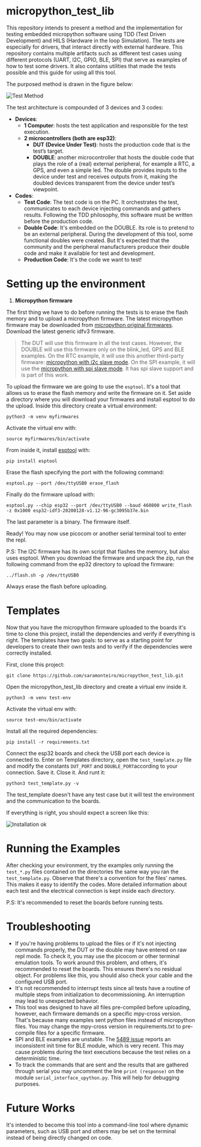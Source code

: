 # micropython_test_lib

This repository intends to present a method and the implementation for testing embedded micropython software using TDD (Test Driven Development) and HILS (Hardware in the loop Simulation). The tests are especially for drivers, that interact directly with external hardware. This repository contains multiple artifacts such as different test cases using different protocols (UART, I2C, GPIO, BLE, SPI) that serve as examples of how to test some drivers. It also contains utilities that made the tests possible and this guide for using all this tool.

The purposed method is drawn in the figure below:

![Test Method](https://github.com/saramonteiro/micropython_test_lib/blob/master/method.png)

The test architecture is compounded of 3 devices and
3 codes: 
* **Devices**:
  * **1 Computer**: hosts the test application and responsible for the test execution.
  * **2 microcontrollers (both are esp32)**: 
    * **DUT (Device Under Test)**: hosts the production code that is the test’s target.
    * **DOUBLE**: another microcontroller that hosts the double code that plays the role of a (real) external peripheral, for example a RTC, a GPS, and even a simple led. The double provides inputs to the device under test and receives outputs from it, making the doubled devices transparent from the device under test’s viewpoint.
* **Codes**:
  *  **Test Code**: The test code is on the PC. It orchestrates the test, communicates to each device injecting commands and gathers results. Following the TDD philosophy, this software must be written before the production code. 
  *  **Double Code**: It's embedded on the DOUBLE. Its role is to pretend to be an external peripheral. During the development of this tool, some functional doubles were created. But It's expected that the community and the peripheral manufacturers produce their double code and make it available for test and development. 
  *  **Production Code**: It's the code we want to test!
  
# Setting up the environment

1. **Micropython firmware**
  
  The first thing we have to do before running the tests is to erase the flash memory and to upload a micropython firmware. The latest micropython firmware may be downloaded from [micropython original firmwares](http://micropython.org/download#esp32). Download the latest generic idfv3 firmware.
> The DUT will use this firmware in all the test cases. However, the DOUBLE will use this firmware only on the blink_led, GPS and BLE examples. On the RTC example, it will use this another third-party firmware: [micropython with i2c slave mode](https://github.com/loboris/MicroPython_ESP32_psRAM_LoBo/wiki/firmwares). On the SPI example, it will use the [micropython with spi slave mode](https://github.com/saramonteiro/micropython_test_lib/tree/master/SPI/pre-built-firmware). It has spi slave support and is part of this work.

To upload the firmware we are going to use the `esptool`. It's a tool that allows us to erase the flash memory and write the firmware on it. Set aside a directory where you will download your firmwares and install esptool to do the upload.
Inside this directory create a virtual environment:
``` 
python3 -m venv myfirmwares
``` 
Activate the virtual env with:
``` 
source myfirmwares/bin/activate
``` 
From inside it, install [esptool](https://pypi.org/project/esptool/) with:
``` 
pip install esptool 
``` 
Erase the flash specifying the port with the following command:
``` 
esptool.py --port /dev/ttyUSB0 erase_flash
```
Finally do the firmware upload with:
``` 
esptool.py --chip esp32 --port /dev/ttyUSB0 --baud 460800 write_flash -z 0x1000 esp32-idf3-20200128-v1.12-96-gc3095b37e.bin
```
The last parameter is a binary. The firmware itself.

Ready! You may now use picocom or another serial terminal tool to enter the repl.

P.S: The I2C firmware has its own script that flashes the memory, but also uses esptool. When you download the firmware and unpack the zip, run the following command from the ep32 directory to upload the firmware: 
``` 
../flash.sh -p /dev/ttyUSB0
``` 
Always erase the flash before uploading.

# Templates

Now that you have the micropython firmware uploaded to the boards it's time to clone this project, install the dependencies and verify if everything is right. The templates have two goals: to serve as a starting point for developers to create their own tests and to verify if the dependencies were correctly installed.

First, clone this project:
``` 
git clone https://github.com/saramonteiro/micropython_test_lib.git
``` 
Open the micropython_test_lib directory and create a virtual env inside it.
``` 
python3 -m venv test-env
``` 
Activate the virtual env with:
``` 
source test-env/bin/activate
``` 
Install all the required dependencies:
``` 
pip install -r requirements.txt
``` 
Connect the esp32 boards and check the USB port each device is connected to. Enter on Templates directory, open the `test_template.py` file and modify the constants `DUT_PORT` and `DOUBLE_PORT`according to your connection. Save it. Close it. And runt it:
``` 
python3 test_template.py -v
``` 
The test_template doesn't have any test case but it will test the environment and the communication to the boards.

If everything is right, you should expect a screen like this:

![Installation ok](https://github.com/saramonteiro/micropython_test_lib/blob/master/ambiente_ok.png)

# Running the Examples

After checking your environment, try the examples only running the `test_*.py` files contained on the directories the same way you ran the `test_template.py`. Observe that there's a convention for the files' names. This makes it easy to identify the codes.
More detailed information about each test and the electrical connection is kept inside each directory. 

P.S: It's recommended to reset the boards before running tests.

# Troubleshooting

* If you're having problems to upload the files or if it's not injecting commands properly, the DUT or the double may have entered on raw repl mode. To check it, you may use the picocom or other terminal emulation tools. To work around this problem, and others, it's recommended to reset the boards.  This ensures there's no residual object. For problems like this, you should also check your cable and the configured USB port.  
* It's not recommended to interrupt tests since all tests have a routine of multiple steps from initialization to decommissioning. An interruption may lead to unexpected behavior. 
* This tool was designed to have all files pre-compiled before uploading, however, each firmware demands on a specific mpy-cross version. That's because many examples sent python files instead of micropython files. You may change the mpy-cross version in requirements.txt to pre-compile files for a specific firmware.
* SPI and BLE examples are unstable. The [5489 issue](https://github.com/micropython/micropython/issues/5489) reports an inconsistent init time for BLE module, which is very recent. This may cause problems during the text executions because the test relies on a deterministic time.   
* To track the commands that are sent and the results that are gathered through serial you may uncomment the line ```print (response)``` on the module ```serial_interface_upython.py```. This will help for debugging purposes.

# Future Works

It's intended to become this tool into a command-line tool where dynamic parameters, such as USB port and others may be set on the terminal instead of being directly changed on code.  
